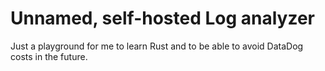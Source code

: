 # Unnamed, self-hosted Log analyzer

Just a playground for me to learn Rust and to be able to avoid DataDog costs in the future.